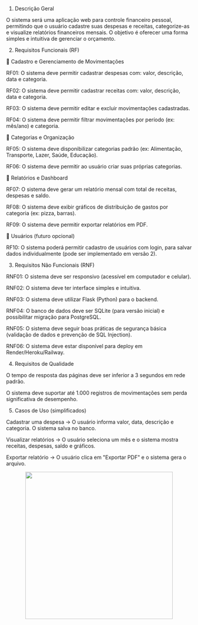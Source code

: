 1. Descrição Geral

O sistema será uma aplicação web para controle financeiro pessoal, permitindo que o usuário cadastre suas despesas e receitas, categorize-as e visualize relatórios financeiros mensais. O objetivo é oferecer uma forma simples e intuitiva de gerenciar o orçamento.

2. Requisitos Funcionais (RF)

🔹 Cadastro e Gerenciamento de Movimentações

RF01: O sistema deve permitir cadastrar despesas com: valor, descrição, data e categoria.

RF02: O sistema deve permitir cadastrar receitas com: valor, descrição, data e categoria.

RF03: O sistema deve permitir editar e excluir movimentações cadastradas.

RF04: O sistema deve permitir filtrar movimentações por período (ex: mês/ano) e categoria.

🔹 Categorias e Organização

RF05: O sistema deve disponibilizar categorias padrão (ex: Alimentação, Transporte, Lazer, Saúde, Educação).

RF06: O sistema deve permitir ao usuário criar suas próprias categorias.

🔹 Relatórios e Dashboard

RF07: O sistema deve gerar um relatório mensal com total de receitas, despesas e saldo.

RF08: O sistema deve exibir gráficos de distribuição de gastos por categoria (ex: pizza, barras).

RF09: O sistema deve permitir exportar relatórios em PDF.

🔹 Usuários (futuro opcional)

RF10: O sistema poderá permitir cadastro de usuários com login, para salvar dados individualmente (pode ser implementado em versão 2).

3. Requisitos Não Funcionais (RNF)

RNF01: O sistema deve ser responsivo (acessível em computador e celular).

RNF02: O sistema deve ter interface simples e intuitiva.

RNF03: O sistema deve utilizar Flask (Python) para o backend.

RNF04: O banco de dados deve ser SQLite (para versão inicial) e possibilitar migração para PostgreSQL.

RNF05: O sistema deve seguir boas práticas de segurança básica (validação de dados e prevenção de SQL Injection).

RNF06: O sistema deve estar disponível para deploy em Render/Heroku/Railway.

4. Requisitos de Qualidade

O tempo de resposta das páginas deve ser inferior a 3 segundos em rede padrão.

O sistema deve suportar até 1.000 registros de movimentações sem perda significativa de desempenho.

5. Casos de Uso (simplificados)

Cadastrar uma despesa → O usuário informa valor, data, descrição e categoria. O sistema salva no banco.

Visualizar relatórios → O usuário seleciona um mês e o sistema mostra receitas, despesas, saldo e gráficos.

Exportar relatório → O usuário clica em "Exportar PDF" e o sistema gera o arquivo.
<div align="center">
<img src="https://github.com/user-attachments/assets/08d81c8d-65c7-4193-a1d6-956e80b74cc0" width="400px" />
</div>
